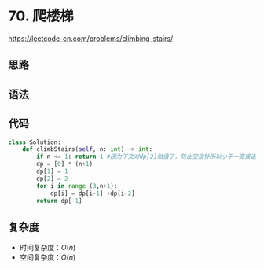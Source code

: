 # 70. 爬楼梯
https://leetcode-cn.com/problems/climbing-stairs/
## 思路

## 语法

## 代码
```python
class Solution:
    def climbStairs(self, n: int) -> int:
        if n <= 1: return 1 #因为下文对dp[2]赋值了，防止空指针所以小于一直接返回
        dp = [0] * (n+1)
        dp[1] = 1
        dp[2] = 2
        for i in range (3,n+1):
            dp[i] = dp[i-1] +dp[i-2]
        return dp[-1]
```
## 复杂度
- 时间复杂度：$O(n)$ 
- 空间复杂度：$O(n)$


